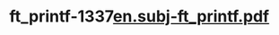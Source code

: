 # ft_printf-1337[en.subj-ft_printf.pdf](https://github.com/ri-simohamed/ft_printf-1337/files/10035772/en.subj-ft_printf.pdf)
